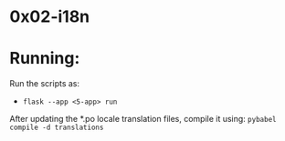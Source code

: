 # 0x02-i18n


# Running:
Run the scripts as:
- `flask --app <5-app> run`

After updating the *.po locale translation files, compile it using: `pybabel compile -d translations`
